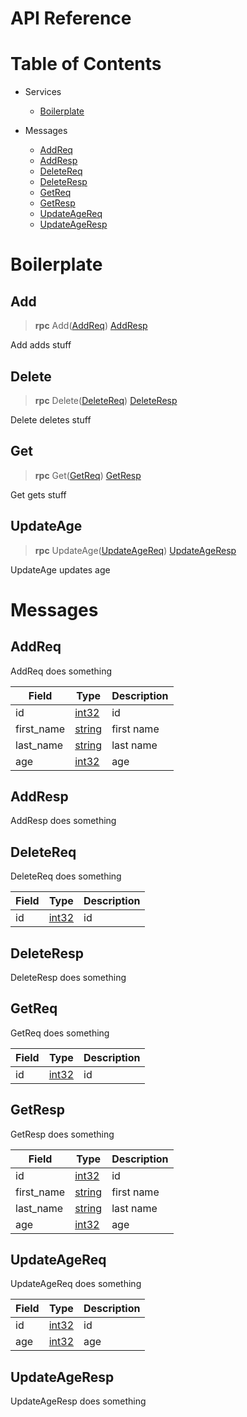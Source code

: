 # API Reference

# Table of Contents


- Services
    - [Boilerplate](#Boilerplate)
  


- Messages
    - [AddReq](#AddReq)
    - [AddResp](#AddResp)
    - [DeleteReq](#DeleteReq)
    - [DeleteResp](#DeleteResp)
    - [GetReq](#GetReq)
    - [GetResp](#GetResp)
    - [UpdateAgeReq](#UpdateAgeReq)
    - [UpdateAgeResp](#UpdateAgeResp)
  






# Boilerplate


## Add

> **rpc** Add([AddReq](#addreq))
    [AddResp](#addresp)

Add adds stuff
## Delete

> **rpc** Delete([DeleteReq](#deletereq))
    [DeleteResp](#deleteresp)

Delete deletes stuff
## Get

> **rpc** Get([GetReq](#getreq))
    [GetResp](#getresp)

Get gets stuff
## UpdateAge

> **rpc** UpdateAge([UpdateAgeReq](#updateagereq))
    [UpdateAgeResp](#updateageresp)

UpdateAge updates age
 <!-- end methods -->
 <!-- end services -->

# Messages


## AddReq
AddReq does something


| Field | Type | Description |
| ----- | ---- | ----------- |
| id | [ int32](#int32) | id |
| first_name | [ string](#string) | first name |
| last_name | [ string](#string) | last name |
| age | [ int32](#int32) | age |
 <!-- end Fields -->
 <!-- end HasFields -->


## AddResp
AddResp does something

 <!-- end HasFields -->


## DeleteReq
DeleteReq does something


| Field | Type | Description |
| ----- | ---- | ----------- |
| id | [ int32](#int32) | id |
 <!-- end Fields -->
 <!-- end HasFields -->


## DeleteResp
DeleteResp does something

 <!-- end HasFields -->


## GetReq
GetReq does something


| Field | Type | Description |
| ----- | ---- | ----------- |
| id | [ int32](#int32) | id |
 <!-- end Fields -->
 <!-- end HasFields -->


## GetResp
GetResp does something


| Field | Type | Description |
| ----- | ---- | ----------- |
| id | [ int32](#int32) | id |
| first_name | [ string](#string) | first name |
| last_name | [ string](#string) | last name |
| age | [ int32](#int32) | age |
 <!-- end Fields -->
 <!-- end HasFields -->


## UpdateAgeReq
UpdateAgeReq does something


| Field | Type | Description |
| ----- | ---- | ----------- |
| id | [ int32](#int32) | id |
| age | [ int32](#int32) | age |
 <!-- end Fields -->
 <!-- end HasFields -->


## UpdateAgeResp
UpdateAgeResp does something

 <!-- end HasFields -->
 <!-- end messages -->
 <!-- end Files -->